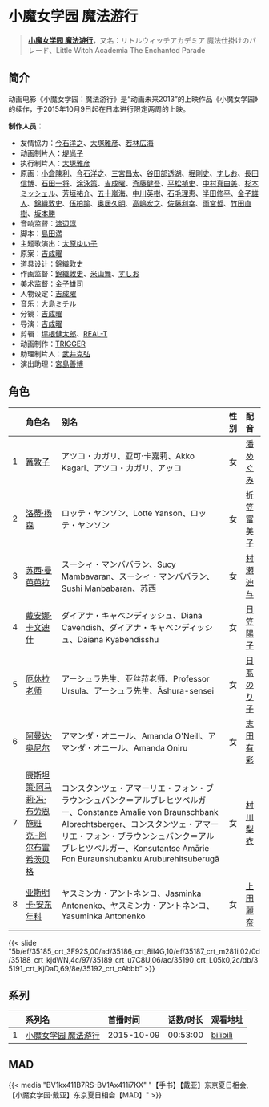 # 小魔女学园 魔法游行


> <u>**[小魔女学园 魔法游行](https://bgm.tv/subject/124646)**</u>，又名：リトルウィッチアカデミア 魔法仕掛けのパレード、Little Witch Academia The Enchanted Parade

## 简介

动画电影《小魔女学园：魔法游行》是“动画未来2013”的上映作品《小魔女学园》的续作，于2015年10月9日起在日本进行限定两周的上映。

**制作人员：**
- 友情協力：[今石洋之](https://bgm.tv/person/1755)、[大塚雅彦](https://bgm.tv/person/760)、[若林広海](https://bgm.tv/person/23641)
- 动画制片人：[堤尚子](https://bgm.tv/person/27300)
- 执行制片人：[大塚雅彦](https://bgm.tv/person/760)
- 原画：[小倉陳利](https://bgm.tv/person/11403)、[今石洋之](https://bgm.tv/person/1755)、[三宮昌太](https://bgm.tv/person/11346)、[谷田部透湖](https://bgm.tv/person/26922)、[堀剛史](https://bgm.tv/person/12189)、[すしお](https://bgm.tv/person/2649)、[長田信博](https://bgm.tv/person/41812)、[石田一将](https://bgm.tv/person/25746)、[涂泳策](https://bgm.tv/person/28354)、[吉成曜](https://bgm.tv/person/9752)、[斉藤健吾](https://bgm.tv/person/26482)、[平松禎史](https://bgm.tv/person/1756)、[中村真由美](https://bgm.tv/person/35414)、[杉本ミッシェル](https://bgm.tv/person/35415)、[芳垣祐介](https://bgm.tv/person/11388)、[五十嵐海](https://bgm.tv/person/21368)、[中川英樹](https://bgm.tv/person/21549)、[石毛理恵](https://bgm.tv/person/32898)、[半田修平](https://bgm.tv/person/14512)、[金子雄人](https://bgm.tv/person/22286)、[錦織敦史](https://bgm.tv/person/3223)、[伍柏諭](https://bgm.tv/person/22689)、[奥居久明](https://bgm.tv/person/12885)、[高嶋宏之](https://bgm.tv/person/33697)、[佐藤利幸](https://bgm.tv/person/3205)、[雨宮哲](https://bgm.tv/person/12578)、[竹田直樹](https://bgm.tv/person/16022)、[坂本勝](https://bgm.tv/person/26341)
- 音响监督：[渡辺淳](https://bgm.tv/person/169)
- 脚本：[島田満](https://bgm.tv/person/1027)
- 主题歌演出：[大原ゆい子](https://bgm.tv/person/27275)
- 原案：[吉成曜](https://bgm.tv/person/9752)
- 道具设计：[錦織敦史](https://bgm.tv/person/3223)
- 作画监督：[錦織敦史](https://bgm.tv/person/3223)、[米山舞](https://bgm.tv/person/12580)、[すしお](https://bgm.tv/person/2649)
- 美术监督：[金子雄司](https://bgm.tv/person/11748)
- 人物设定：[吉成曜](https://bgm.tv/person/9752)
- 音乐：[大島ミチル](https://bgm.tv/person/457)
- 分镜：[吉成曜](https://bgm.tv/person/9752)
- 导演：[吉成曜](https://bgm.tv/person/9752)
- 剪辑：[坪根健太郎](https://bgm.tv/person/11745)、[REAL-T](https://bgm.tv/person/46772)
- 动画制作：[TRIGGER](https://bgm.tv/person/8008)
- 助理制片人：[武井克弘](https://bgm.tv/person/50043)
- 演出助理：[宮島善博](https://bgm.tv/person/25742)

## 角色

|     |   角色名   |   别名  | 性别 |  配音  |
|:--- |:------  |:----      |:---  |:--   |
| 1 | [篝敦子](https://bgm.tv/character/35185) | アツコ・カガリ、亚可·卡嘉莉、Akko Kagari、アツコ・カガリ、アッコ | 女 | [潘めぐみ](https://bgm.tv/person/7050) |
| 2 | [洛蒂·杨森](https://bgm.tv/character/35186) | ロッテ・ヤンソン、Lotte Yanson、ロッテ・ヤンソン | 女 | [折笠富美子](https://bgm.tv/person/4042) |
| 3 | [苏西·曼芭芭拉](https://bgm.tv/character/35187) | スーシィ・マンババラン、Sucy Mambavaran、スーシィ・マンババラン、Sushi Manbabaran、苏西 | 女 | [村瀬迪与](https://bgm.tv/person/15670) |
| 4 | [戴安娜·卡文迪什](https://bgm.tv/character/35188) | ダイアナ・キャベンディッシュ、Diana Cavendish、ダイアナ・キャベンディッシュ、Daiana Kyabendisshu | 女 | [日笠陽子](https://bgm.tv/person/5119) |
| 5 | [厄休拉老师](https://bgm.tv/character/35189) | アーシュラ先生、亚丝菈老师、Professor Ursula、アーシュラ先生、Āshura-sensei | 女 | [日髙のり子](https://bgm.tv/person/4024) |
| 6 | [阿曼达·奥尼尔](https://bgm.tv/character/35190) | アマンダ・オニール、Amanda O'Neill、アマンダ・オニール、Amanda Oniru | 女 | [志田有彩](https://bgm.tv/person/19269) |
| 7 | [康斯坦策·阿马莉·冯·布劳恩施班克-阿尔布雷希茨贝格](https://bgm.tv/character/35191) | コンスタンツェ・アマーリエ・フォン・ブラウンシュバンク＝アルブレヒツベルガー、Constanze Amalie von Braunschbank Albrechtsberger、コンスタンツェ・アマーリエ・フォン・ブラウンシュバンク＝アルブレヒツベルガー、Konsutantse Amārie Fon Buraunshubanku Aruburehitsuberugā | 女 | [村川梨衣](https://bgm.tv/person/9096) |
| 8 | [亚斯明卡·安东年科](https://bgm.tv/character/35192) | ヤスミンカ・アントネンコ、Jasminka Antonenko、ヤスミンカ・アントネンコ、Yasuminka Antonenko | 女 | [上田麗奈](https://bgm.tv/person/13164) |

{{< slide "5b/ef/35185_crt_3F92S,00/ad/35186_crt_8iI4G,10/ef/35187_crt_m281i,02/0d/35188_crt_kjdWN,4c/97/35189_crt_u7C8U,06/ac/35190_crt_L05k0,2c/db/35191_crt_KjDaD,69/8e/35192_crt_cAbbb" >}}

## 系列

|     |   系列名   |   首播时间  | 话数/时长  | 观看地址 |
|:---  |:------    |:----      |:---       |:---  |
| 1 |[小魔女学园 魔法游行](https://bgm.tv/subject/124646)| 2015-10-09 | 00:53:00 | [bilibili](https://www.bilibili.com/video/BV15s411278w)  |


## MAD

{{< media  "BV1kx411B7RS-BV1Ax411i7KX"
"【手书】【戴亚】东京夏日相会,【小魔女学园·戴亚】东京夏日相会【MAD】"  >}}
